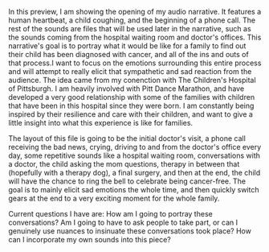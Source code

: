 In this preview, I am showing the opening of my audio narrative.  It features a human heartbeat, a child coughing, and the 
beginning of a phone call. The rest of the sounds are files that will be used later in the narrative, such as the sounds 
coming from the hospital waiting room and doctor's offices. This narrative's goal is to portray what it would be like for a 
family to find out their child has been diagnosed with cancer, and all of the ins and outs of that process.I want to focus 
on the emotions surrounding this entire process and will attempt to really elicit that sympathetic and sad reaction from the 
audience. The idea came from my conenction with The Children's Hospital of Pittsburgh. I am heavily involved with Pitt Dance 
Marathon, and have developed a very good relationship with some of the families with children that have been in this hospital 
since they were born.  I am constantly being inspired by their resilience and care with their children, and want to give a 
little insight into what this experience is like for families.

The layout of this file is going to be the initial doctor's visit, a phone call receiving the bad news, crying, driving to and 
from the doctor's office every day, some repetitive sounds like a hospital waiting room, conversations with a doctor, the 
child asking the mom questions, therapy in between that (hopefully with a therapy dog), a final surgery, and then at the end, 
the child will have the chance to ring the bell to celebrate being cancer-free. The goal is to mainly elicit sad emotions 
the whole time, and then quickly switch gears at the end to a very exciting moment for the whole family.

Current questions I have are:
How am I going to portray these conversations?
Am I going to have to ask people to take part, or can I genuinely use nuances to insinuate these conversations took place?
How can I incorporate my own sounds into this piece?
